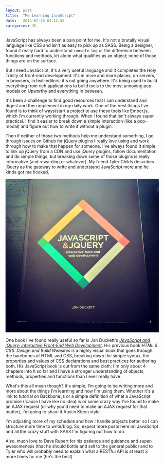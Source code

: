 ```yaml
---
layout: post
title:  "Me Learning JavaScript"
date:   2014-07-30 04:11:43
categories: JS
---
```


JavaScript has always been a pain point for me. It's not a brutally visual language like CSS and isn't as easy to pick up as SASS. Being a designer, I found it really hard to understand `console.log` or the difference between functions and methods, let alone what qualifies as an object; none of those things are on the surface.

But I need JavaScript, it's a very useful language and it completes the Holy Trinity of front-end development. It's in more and more places, on servers, in browsers, in text-editors; it's not going anywhere. It's being used to build everything from rich applications to build tools to the most annoying pop-modals on Upworthy and everything in between.

It's been a challenge to find good resources that I can understand and digest and then implement in my daily work. One of the best things I've found is to think of ways/start a project to use these tools like Ember.js, which I'm currently working through. When I found that isn't always super practical. I find it easier to break down a simple interaction (like a pop-modal) and figure out how to write it without a plugin.


Then if neither of those two methods help me understand something, I go through issues on Github for jQuery plugins I really love using and work through how to make that happen for someone. I've always found it simple to link up jQuery from a CDN and use jQuery plugins, follow documentation and do simple things, but breaking down some of those plugins is really informative (and rewarding or whatever). My friend Tyler Childs describes jQuery as the gateway to write and understand JavaScript more and he kinda got me hooked.

![](/img/jonduckett.jpg)

One book I've found really useful so far is Jon Duckett's [_JavaScript and jQuery: Interactive Front-End Web Development_](http://www.amazon.com/dp/1118871650/ref=wl_it_dp_o_pC_nS_ttl?_encoding=UTF8&colid=180ZPE1Q3U3UK&coliid=I2T8PVQHSRTAEA). His previous book _HTML & CSS: Design and Build Websites_ is a highly visual book that goes through the barebones of HTML and CSS, breaking down the simple syntax, the properties and values of CSS declarations and best practices for authoring both. His JavaScript book is cut from the same cloth; I'm only about 4 chapters into it so far and I have a stronger understanding of objects, methods, properties and functions than I ever really have.

What's this all mean though? It's simple; I'm going to be writing more and more about the things I'm learning and how I'm using them. Whether it's a link to tutorial on Backbone.js or a simple definition of what a JavaScript promise ('cause I have like no idea) is or some crazy way I've found to make an AJAX request (or why you'd need to make an AJAX request for that matter), I'm going to share it Austin Kleon style.

I'm adjusting more of my schedule and how I handle projects better so I can structure more time to write/blog. So, expect more posts here on JavaScript and all the crazy stuff with SASS I'm figuring out how to do.

Also, much love to Dave Rupert for his patience and guidance and super-awesomeness (that he should bottle and sell to the general public) and to Tyler who will probably need to explain what a RESTful API is at least 3 more times for me (he's the best).
